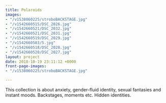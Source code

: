 ```yaml
---
title: Polaroids
images:
- "/v1538060225/stroboBACKSTAGE.jpg"
- "/v1542660515/DSC_2026.jpg"
- "/v1542660521/DSC_2032.jpg"
- "/v1542660521/DSC_2031.jpg"
- "/v1542660519/DSC_2029.jpg"
- "/v1542660503/5.jpg"
- "/v1542660518/DSC_2028.jpg"
- "/v1542660520/DSC_2027.jpg"
layout: project
date: 2018-10-19 23:11:12 +0000
front-page-images:
- "/v1538060225/stroboBACKSTAGE.jpg"

---
```

This collection is about anxiety, gender-fluid identity, sexual fantasies and instant moods. Backstages, moments etc. Hidden identities.